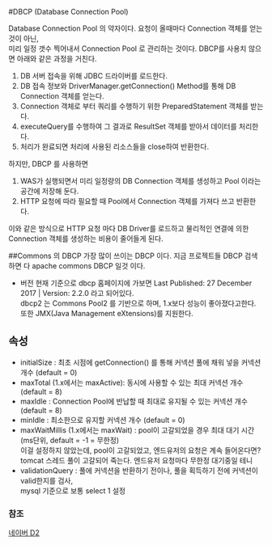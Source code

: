 #DBCP (Database Connection Pool)
 
Database Connection Pool 의 약자이다. 요청이 올때마다 Connection 객체를 얻는 것이 아닌,  
미리 일정 갯수 찍어내서 Connection Pool 로 관리하는 것이다. DBCP를 사용치 않으면 아래와 같은 과정을 거친다.

1) DB 서버 접속을 위해 JDBC 드라이버를 로드한다.
2) DB 접속 정보와 DriverManager.getConnection() Method를 통해 DB Connection 객체를 얻는다.
3) Connection 객체로 부터 쿼리를 수행하기 위한 PreparedStatement 객체를 받는다.
4) executeQuery를 수행하여 그 결과로 ResultSet 객체를 받아서 데이터를 처리한다.
5) 처리가 완료되면 처리에 사용된 리소스들을 close하여 반환한다.

하지만, DBCP 를 사용하면

1) WAS가 실행되면서 미리 일정량의 DB Connection 객체를 생성하고 Pool 이라는 공간에 저장해 둔다.
2) HTTP 요청에 따라 필요할 때 Pool에서 Connection 객체를 가져다 쓰고 반환한다.  

이와 같은 방식으로 HTTP 요청 마다 DB Driver를 로드하고 물리적인 연결에 의한 Connection 객체를 생성하는 비용이 줄어들게 된다.

##Commons 의 DBCP
가장 많이 쓰이는 DBCP 이다.
지금 프로젝트들 DBCP 검색하면 다 apache commons DBCP 일것 이다.

- 버전 
현재 기준으로 dbcp 홈페이지에 가보면 Last Published: 27 December 2017 | Version: 2.2.0 라고 되어있다.  
dbcp2 는 Commons Pool2 를 기반으로 하며, 1.x보다 성능이 좋아졌다고한다. 또한 JMX(Java Management eXtensions)를 지원한다.

## 속성

- initialSize : 최초 시점에 getConnection() 를 통해 커넥션 풀에 채워 넣을 커넥션 개수 (default = 0)
- maxTotal (1.x에서는 maxActive): 동시에 사용할 수 있는 최대 커넥션 개수 (default = 8)
- maxIdle : Connection Pool에 반납할 때 최대로 유지될 수 있는 커넥션 개수 (default = 8)
- minIdle : 최소한으로 유지할 커넥션 개수 (default = 0)
- maxWaitMillis (1.x에서는 maxWait) : pool이 고갈되었을 경우 최대 대기 시간 (ms단위, default = -1 = 무한정)  
  이걸 설정하지 않았는데, pool이 고갈되었고, 엔드유저의 요청은 계속 들어온다면?  
    tomcat 스레드 풀이 고갈되어 죽는다. 엔드유저 요청마다 무한정 대기중일 테니
- validationQuery : 풀에 커넥션을 반환하기 전이나, 풀을 획득하기 전에 커넥션이 valid한지를 검사,  
   mysql 기준으로 보통 select 1 설정

### 참조

[네이버 D2](https://d2.naver.com/helloworld/5102792)